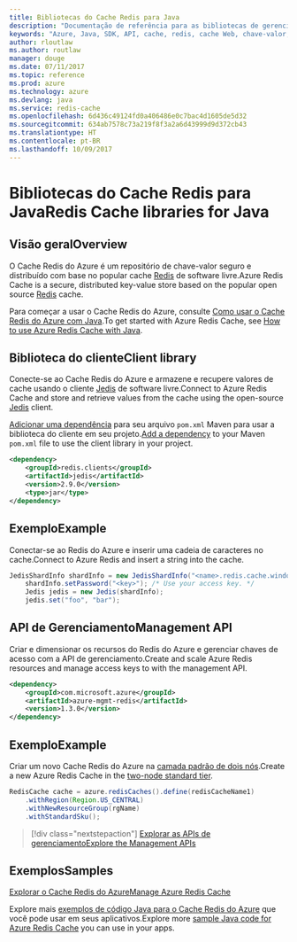 ```yaml
---
title: Bibliotecas do Cache Redis para Java
description: "Documentação de referência para as bibliotecas de gerenciamento e de cliente de Java para Cache Redis"
keywords: "Azure, Java, SDK, API, cache, redis, cache Web, chave-valor, em memória"
author: rloutlaw
ms.author: routlaw
manager: douge
ms.date: 07/11/2017
ms.topic: reference
ms.prod: azure
ms.technology: azure
ms.devlang: java
ms.service: redis-cache
ms.openlocfilehash: 6d436c49124fd0a406486e0c7bac4d1605de5d32
ms.sourcegitcommit: 634ab7578c73a219f8f3a2a6d43999d9d372cb43
ms.translationtype: HT
ms.contentlocale: pt-BR
ms.lasthandoff: 10/09/2017
---
```

# <a name="redis-cache-libraries-for-java"></a><span data-ttu-id="ad3a7-104">Bibliotecas do Cache Redis para Java</span><span class="sxs-lookup"><span data-stu-id="ad3a7-104">Redis Cache libraries for Java</span></span>

## <a name="overview"></a><span data-ttu-id="ad3a7-105">Visão geral</span><span class="sxs-lookup"><span data-stu-id="ad3a7-105">Overview</span></span>

<span data-ttu-id="ad3a7-106">O Cache Redis do Azure é um repositório de chave-valor seguro e distribuído com base no popular cache [Redis](https://redis.io/) de software livre.</span><span class="sxs-lookup"><span data-stu-id="ad3a7-106">Azure Redis Cache is a secure, distributed key-value store based on the popular open source [Redis](https://redis.io/) cache.</span></span> 

<span data-ttu-id="ad3a7-107">Para começar a usar o Cache Redis do Azure, consulte [Como usar o Cache Redis do Azure com Java](/azure/redis-cache/cache-java-get-started).</span><span class="sxs-lookup"><span data-stu-id="ad3a7-107">To get started with Azure Redis Cache, see [How to use Azure Redis Cache with Java](/azure/redis-cache/cache-java-get-started).</span></span>

## <a name="client-library"></a><span data-ttu-id="ad3a7-108">Biblioteca do cliente</span><span class="sxs-lookup"><span data-stu-id="ad3a7-108">Client library</span></span>

<span data-ttu-id="ad3a7-109">Conecte-se ao Cache Redis do Azure e armazene e recupere valores de cache usando o cliente [Jedis](https://github.com/xetorthio/jedis) de software livre.</span><span class="sxs-lookup"><span data-stu-id="ad3a7-109">Connect to Azure Redis Cache and store and retrieve values from the cache using the open-source [Jedis](https://github.com/xetorthio/jedis) client.</span></span>  

<span data-ttu-id="ad3a7-110">[Adicionar uma dependência](https://maven.apache.org/guides/getting-started/index.html#How_do_I_use_external_dependencies) para seu arquivo `pom.xml` Maven para usar a biblioteca do cliente em seu projeto.</span><span class="sxs-lookup"><span data-stu-id="ad3a7-110">[Add a dependency](https://maven.apache.org/guides/getting-started/index.html#How_do_I_use_external_dependencies) to your Maven `pom.xml` file to use the client library in your project.</span></span>   

```XML
<dependency>
    <groupId>redis.clients</groupId>
    <artifactId>jedis</artifactId>
    <version>2.9.0</version>
    <type>jar</type>
</dependency>
```

## <a name="example"></a><span data-ttu-id="ad3a7-111">Exemplo</span><span class="sxs-lookup"><span data-stu-id="ad3a7-111">Example</span></span>

<span data-ttu-id="ad3a7-112">Conectar-se ao Redis do Azure e inserir uma cadeia de caracteres no cache.</span><span class="sxs-lookup"><span data-stu-id="ad3a7-112">Connect to Azure Redis and insert a string into the cache.</span></span>

```java
JedisShardInfo shardInfo = new JedisShardInfo("<name>.redis.cache.windows.net", 6380, useSsl);
    shardInfo.setPassword("<key>"); /* Use your access key. */
    Jedis jedis = new Jedis(shardInfo);
    jedis.set("foo", "bar");
```

## <a name="management-api"></a><span data-ttu-id="ad3a7-113">API de Gerenciamento</span><span class="sxs-lookup"><span data-stu-id="ad3a7-113">Management API</span></span>

<span data-ttu-id="ad3a7-114">Criar e dimensionar os recursos do Redis do Azure e gerenciar chaves de acesso com a API de gerenciamento.</span><span class="sxs-lookup"><span data-stu-id="ad3a7-114">Create and scale Azure Redis resources and manage access keys to with the management API.</span></span>

```XML
<dependency>
    <groupId>com.microsoft.azure</groupId>
    <artifactId>azure-mgmt-redis</artifactId>
    <version>1.3.0</version>
</dependency>
```

## <a name="example"></a><span data-ttu-id="ad3a7-115">Exemplo</span><span class="sxs-lookup"><span data-stu-id="ad3a7-115">Example</span></span>

<span data-ttu-id="ad3a7-116">Criar um novo Cache Redis do Azure na [camada padrão de dois nós](https://azure.microsoft.com/services/cache/).</span><span class="sxs-lookup"><span data-stu-id="ad3a7-116">Create a new Azure Redis Cache in the [two-node standard tier](https://azure.microsoft.com/services/cache/).</span></span> 

```java
RedisCache cache = azure.redisCaches().define(redisCacheName1)
    .withRegion(Region.US_CENTRAL)
    .withNewResourceGroup(rgName)
    .withStandardSku();
```

> [!div class="nextstepaction"]
> [<span data-ttu-id="ad3a7-117">Explorar as APIs de gerenciamento</span><span class="sxs-lookup"><span data-stu-id="ad3a7-117">Explore the Management APIs</span></span>](/java/api/overview/azure/rediscache/managementapi)

## <a name="samples"></a><span data-ttu-id="ad3a7-118">Exemplos</span><span class="sxs-lookup"><span data-stu-id="ad3a7-118">Samples</span></span>

[<span data-ttu-id="ad3a7-119">Explorar o Cache Redis do Azure</span><span class="sxs-lookup"><span data-stu-id="ad3a7-119">Manage Azure Redis Cache</span></span>](https://github.com/Azure-Samples/redis-java-manage-cache)   

<span data-ttu-id="ad3a7-120">Explore mais [exemplos de código Java para o Cache Redis do Azure](https://azure.microsoft.com/resources/samples/?platform=java&term=redis) que você pode usar em seus aplicativos.</span><span class="sxs-lookup"><span data-stu-id="ad3a7-120">Explore more [sample Java code for Azure Redis Cache](https://azure.microsoft.com/resources/samples/?platform=java&term=redis) you can use in your apps.</span></span>

